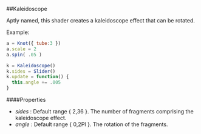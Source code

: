 ##Kaleidoscope

Aptly named, this shader creates a kaleidoscope effect that can be rotated.

Example:
```javascript
a = Knot({ tube:3 })
a.scale = 2
a.spin( .05 )

k = Kaleidoscope()
k.sides = Slider()
k.update = function() {
  this.angle += .005
}
```

####Properties

* _sides_ : Default range { 2,36 }. The number of fragments comprising the kaleidoscope effect. 
* _angle_ : Default range { 0,2PI }. The rotation of the fragments.
